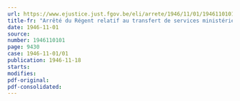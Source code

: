 ```yaml
---
url: https://www.ejustice.just.fgov.be/eli/arrete/1946/11/01/1946110101/justel
title-fr: "Arrêté du Régent relatif au transfert de services ministériels"
date: 1946-11-01
source:
number: 1946110101
page: 9430
case: 1946-11-01/01
publication: 1946-11-18
starts:
modifies:
pdf-original:
pdf-consolidated:
---
```


